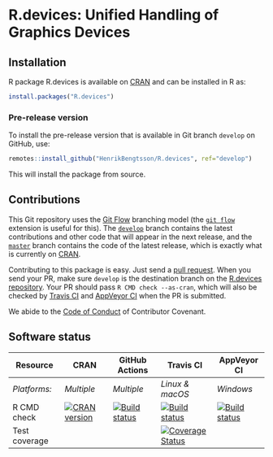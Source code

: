 


# R.devices: Unified Handling of Graphics Devices


## Installation
R package R.devices is available on [CRAN](https://cran.r-project.org/package=R.devices) and can be installed in R as:
```r
install.packages("R.devices")
```


### Pre-release version

To install the pre-release version that is available in Git branch `develop` on GitHub, use:
```r
remotes::install_github("HenrikBengtsson/R.devices", ref="develop")
```
This will install the package from source.  

## Contributions

This Git repository uses the [Git Flow](https://nvie.com/posts/a-successful-git-branching-model/) branching model (the [`git flow`](https://github.com/petervanderdoes/gitflow-avh) extension is useful for this).  The [`develop`](https://github.com/HenrikBengtsson/R.devices/tree/develop) branch contains the latest contributions and other code that will appear in the next release, and the [`master`](https://github.com/HenrikBengtsson/R.devices) branch contains the code of the latest release, which is exactly what is currently on [CRAN](https://cran.r-project.org/package=R.devices).

Contributing to this package is easy.  Just send a [pull request](https://help.github.com/articles/using-pull-requests/).  When you send your PR, make sure `develop` is the destination branch on the [R.devices repository](https://github.com/HenrikBengtsson/R.devices).  Your PR should pass `R CMD check --as-cran`, which will also be checked by <a href="https://travis-ci.org/HenrikBengtsson/R.devices">Travis CI</a> and <a href="https://ci.appveyor.com/project/HenrikBengtsson/r-devices">AppVeyor CI</a> when the PR is submitted.

We abide to the [Code of Conduct](https://www.contributor-covenant.org/version/2/0/code_of_conduct/) of Contributor Covenant.


## Software status

| Resource      | CRAN        | GitHub Actions      | Travis CI       | AppVeyor CI      |
| ------------- | ------------------- | ------------------- | --------------- | ---------------- |
| _Platforms:_  | _Multiple_          | _Multiple_          | _Linux & macOS_ | _Windows_        |
| R CMD check   | <a href="https://cran.r-project.org/web/checks/check_results_R.devices.html"><img border="0" src="http://www.r-pkg.org/badges/version/R.devices" alt="CRAN version"></a> | <a href="https://github.com/HenrikBengtsson/R.devices/actions?query=workflow%3AR-CMD-check"><img src="https://github.com/HenrikBengtsson/R.devices/workflows/R-CMD-check/badge.svg?branch=develop" alt="Build status"></a>       | <a href="https://travis-ci.org/HenrikBengtsson/R.devices"><img src="https://travis-ci.org/HenrikBengtsson/R.devices.svg" alt="Build status"></a>   | <a href="https://ci.appveyor.com/project/HenrikBengtsson/r-devices"><img src="https://ci.appveyor.com/api/projects/status/github/HenrikBengtsson/R.devices?svg=true" alt="Build status"></a> |
| Test coverage |                     |                     | <a href="https://codecov.io/gh/HenrikBengtsson/R.devices"><img src="https://codecov.io/gh/HenrikBengtsson/R.devices/branch/develop/graph/badge.svg" alt="Coverage Status"/></a>     |                  |
